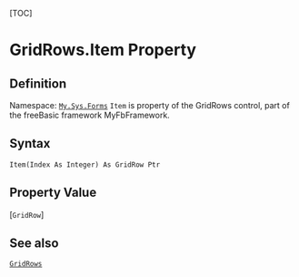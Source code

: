 [TOC]
# GridRows.Item Property

## Definition
Namespace: [`My.Sys.Forms`](My.Sys.Forms.md)
`Item` is property of the GridRows control, part of the freeBasic framework MyFbFramework.
## Syntax
```freeBasic
Item(Index As Integer) As GridRow Ptr
```
## Property Value
[`GridRow`]
## See also
[`GridRows`](GridRows.md)
